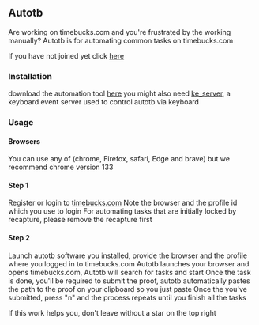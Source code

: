 ## Autotb 
Are working on timebucks.com and you're frustrated by the working manually? 
Autotb is for automating common tasks on timebucks.com 

If you have not joined yet click [here](https://timebucks.com/?refID=223919945)

### Installation 
download the automation tool [here](https://github.com/Austin-rgb/autotb/releases/download/windows-25.4.4/tl_worker.exe)
you might also need [ke_server](https://github.com/Austin-rgb/autotb/releases/download/windows-25.4.3/ke_server.exe), a keyboard event server used to control autotb via keyboard 

### Usage
#### Browsers
You can use any of (chrome, Firefox, safari, Edge and brave) but we recommend chrome version 133

#### Step 1
Register or login to [timebucks.com](https://timebucks.com/?refID=223919945)
Note the browser and the profile id which you use to login
For automating tasks that are initially locked by recapture, please remove the recapture first 

#### Step 2
Launch autotb software you installed, provide the browser and the profile where you logged in to timebucks.com 
Autotb launches your browser and opens timebucks.com, 
Autotb will search for tasks and start 
Once the task is done, you'll be required to submit the proof, autotb automatically pastes the path to the proof on your clipboard so you just paste
Once the you've submitted, press "n" and the process repeats until you finish all the tasks 

If this work helps you, don't leave without a star on the top right 
